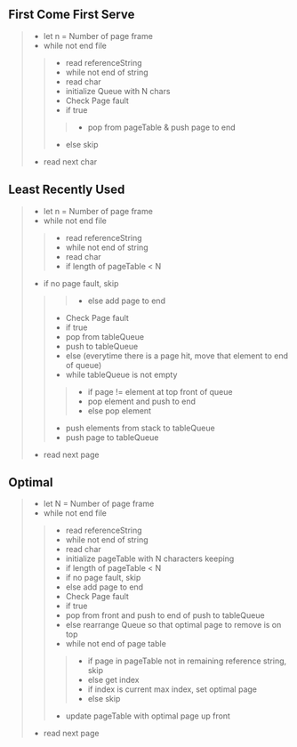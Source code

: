 ## **First Come First Serve**
> - let n = Number of page frame
> - while not end file
> >  - read referenceString
> >  - while not end of string
> >  - read char
> >  - initialize Queue with N chars
> >  - Check Page fault
> >  - if true
> >  >  - pop from pageTable & push page to end
> >  - else skip
> - read next char

## **Least Recently Used**
> - let n = Number of page frame
> - while not end file
> > - read referenceString
> > - while not end of string
> > - read char
> > - if length of pageTable < N
> - if no page fault, skip
> > > - else add page to end
> > - Check Page fault
> > - if true
> > - pop from tableQueue
> > - push to tableQueue
> > - else (everytime there is a page hit, move that element to end of queue)
> > - while tableQueue is not empty
> > >  - if page != element at top front of queue
> > >  - pop element and push to end
> > >  - else pop element
> > - push elements from stack to tableQueue
> > - push page to tableQueue
> - read next page

## **Optimal**
> - let N = Number of page frame
> - while not end file
>  > - read referenceString
>  > - while not end of string
>  > - read char
>  > - initialize pageTable with N characters keeping
>  > - if length of pageTable < N
> > - if no page fault, skip
> > - else add page to end
>  > - Check Page fault
>  > - if true
>  > - pop from front and push to end of push to tableQueue
>  > - else rearrange Queue so that optimal page to remove is on top
>  > - while not end of page table
>  >  > - if page in pageTable not in remaining reference string, skip
>  >  > - else get index
>  >  >  - if index is current max index, set optimal page
>  >  >  - else skip
>  > - update pageTable with optimal page up front
> - read next page
